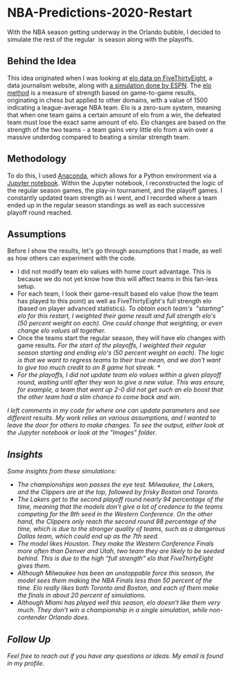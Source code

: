 # NBA-Predictions-2020-Restart
With the NBA season getting underway in the Orlando bubble, I decided to simulate the rest of the regular  is season along with the playoffs.

## Behind the Idea

This idea originated when I was looking at [elo data on FiveThirtyEight](https://projects.fivethirtyeight.com/2020-nba-predictions/), a data journalism website, along with [a simulation done by ESPN](https://www.espn.com/nba/insider/story/_/id/29370091/2020-nba-schedule-orlando-22-teams-predictions-playoffs-finals-favorites). The [elo method](https://projects.fivethirtyeight.com/complete-history-of-the-nba/#raptors) is a measure of strength based on game-to-game results, originating in chess but applied to other domains, with a value of 1500 indicating a league-average NBA team. Elo is a zero-sum system, meaning that when one team gains a certain amount of elo from a win, the defeated team must lose the exact same amount of elo. Elo changes are based on the strength of the two teams - a team gains very little elo from a win over a massive underdog compared to beating a similar strength team.

## Methodology

To do this, I used [Anaconda](https://www.anaconda.com/products/individual), which allows for a Python environment via a [Jupyter notebook](https://problemsolvingwithpython.com/02-Jupyter-Notebooks/02.04-Opening-a-Jupyter-Notebook/). Within the Jupyter notebook, I reconstructed the logic of the regular season games, the play-in tournament, and the playoff games. I constantly updated team strength as I went, and I recorded where a team ended up in the regular season standings as well as each successive playoff round reached.

## Assumptions

Before I show the results, let's go through assumptions that I made, as well as how others can experiment with the code.

- I did not modify team elo values with home court advantage. This is because we do not yet know how this will affect teams in this fan-less setup.
- For each team, I look their game-result based elo value (how the team has played to this point) as well as FiveThirtyEight's full strength elo (based on player advanced statistics). *To obtain each team's  "starting" elo for this restart, I weighted their game result and full strength elo's (50 percent weight on each). One could change that weighting, or even change elo values all together.*
- Once the teams start the regular season, they will have elo changes with game results. <em>For the start of the playoffs, I weighted their regular season starting and ending elo's (50 percent weight on each). The logic is that we want to regress teams to their true mean, and we don't want to give too much credit to an 8 game hot streak. *
- For the playoffs, *I did not update team elo values within a given playoff round*, waiting until after they won to give a new value. This was ensure, for example, a team that went up 2-0 did not get such an elo boost that the other team had a slim chance to come back and win.


I left comments in my code for where one can update parameters and see different results. My work relies on various assumptions, and I wanted to leave the door for others to make changes. To see the output, either look at the Jupyter notebook or look at the "Images" folder.

## Insights

Some insights from these simulations:

- The championships won passes the eye test. Milwaukee, the Lakers, and the Clippers are at the top, followed by frisky Boston and Toronto.
- The Lakers get to the second playoff round nearly 94 percentage of the time, meaning that the models don't give a lot of credence to the teams competing for the 8th seed in the Western Conference. On the other hand, the Clippers only reach the second round 88 percentage of the time, which is due to the stronger quality of teams, such as a dangerous Dallas team, which could end up as the 7th seed.
- The model likes Houston. They make the Western Conference Finals more often than Denver and Utah, two team they are likely to be seeded behind. This is due to the high "full strength" elo that FiveThirtyEight gives them.
- Although Milwaukee has been an unstoppable force this season, the model sees them making the NBA Finals less than 50 percent of the time. Elo really likes both Toronto and Boston, and each of them make the finals in about 20 percent of simulations.
- Although Miami has played well this season, elo doesn't like them very much. They don't win a championship in a single simulation, while non-contender Orlando does.

## Follow Up

Feel free to reach out if you have any questions or ideas. My email is found in my profile.
